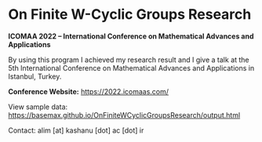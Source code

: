# On Finite W-Cyclic Groups Research

**ICOMAA 2022 – International Conference on Mathematical Advances and  Applications**

By using this program I achieved my research result and I give a talk at the 5th International Conference on Mathematical Advances and Applications in Istanbul, Turkey.

**Conference Website:** https://2022.icomaas.com/

View sample data: https://basemax.github.io/OnFiniteWCyclicGroupsResearch/output.html

Contact: alim [at] kashanu [dot] ac [dot] ir
